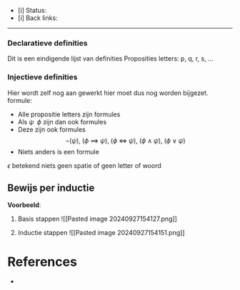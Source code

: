 - [i] Status: 
- [i] Back links: 
___

### Declaratieve definities
Dit is een eindigende lijst van definities
Proposities letters: p, q, r, s, ...

### Injectieve definities
Hier wordt zelf nog aan gewerkt hier moet dus nog worden bijgezet.
formule: 
- Alle propositie letters zijn formules
- Als $\psi \;\;  \phi$  zijn dan ook formules
- Deze zijn ook formules$$\lnot(\psi),\;(\phi \; \implies \; \psi), \; (\phi\;\iff \; \psi), \; (\phi\;\land \; \psi), \;(\phi\;\lor \; \psi)$$ 
- Niets anders is een formule

$\epsilon$ betekend niets geen spatie of geen letter of woord

## Bewijs per inductie

**Voorbeeld**:
1. Basis stappen 
![[Pasted image 20240927154127.png]]

2. Inductie stappen
![[Pasted image 20240927154151.png]]



# References
- 